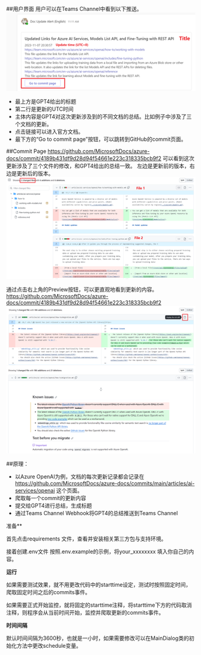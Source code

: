 ##用户界面
用户可以在Teams Channel中看到以下推送。
![Message UI](/images/message_ui.jpg)
- 最上方是GPT4给出的标题
- 第二行是更新的UTC时间
- 主体内容是GPT4对这次更新涉及到的不同文档的总结。比如例子中涉及了三个文档的更新。
- 点击链接可以进入官方文档。
- 最下方的“Go to commit page”按钮，可以跳转到GitHub的commit页面。

##Commit Page
https://github.com/MicrosoftDocs/azure-docs/commit/4189b431df9d28d94f54661e223c318335bcb9f2 
可以看到这次更新涉及了三个文件的修改，和GPT4给出的总结一致。
左边是更新前的版本，右边是更新后的版本。
![Commit Page](/images/commit_page.jpg)

通过点击右上角的Preview按钮，可以更直观地看到更新的内容。
https://github.com/MicrosoftDocs/azure-docs/commit/4189b431df9d28d94f54661e223c318335bcb9f2
![preview_button](/images/preview_button.jpg)
![preview_ui](/images/preview_ui.jpg)

##原理：
- 以Azure OpenAI为例，文档的每次更新记录都会记录在 https://github.com/MicrosoftDocs/azure-docs/commits/main/articles/ai-services/openai 这个页面。
- 爬取每一个commit的更新内容
- 提交给GPT4进行总结，生成标题
- 通过Teams Channel Webhook将GPT4的总结推送到Teams Channel



准备**

首先点击requirements 文件，查看并安装相关第三方包与支持环境。

接着创建.env文件 按照.env.example的示例，将your_xxxxxxxx 填入你自己的内容。

**运行**

如果需要测试效果，就不用更改代码中的starttime设定，测试时按照固定时间，爬取固定时间之后的commits事件。

如果需要正式开始监控，就将固定的starttime注释，将starttime下方的代码取消注释，则程序会从当前时间开始，监控并爬取更新的commits事件。

**时间间隔**

默认时间间隔为3600秒，也就是一小时，如果需要修改可以在MainDialog类的初始化方法中更改schedule变量。

